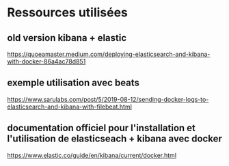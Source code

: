 # Ressources utilisées 

## old version kibana + elastic
https://quoeamaster.medium.com/deploying-elasticsearch-and-kibana-with-docker-86a4ac78d851
## exemple utilisation avec beats
https://www.sarulabs.com/post/5/2019-08-12/sending-docker-logs-to-elasticsearch-and-kibana-with-filebeat.html

## documentation officiel pour l'installation et l'utilisation de elasticseach + kibana avec docker
https://www.elastic.co/guide/en/kibana/current/docker.html